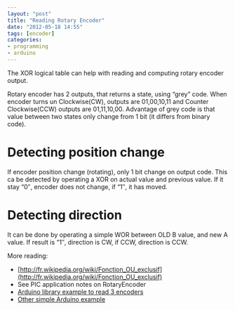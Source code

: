 ```yaml
---
layout: "post"
title: "Reading Rotary Encoder"
date: "2012-05-18 14:55"
tags: [encoder]
categories:
- programming
- arduino
---
```

The XOR logical table can help with reading and computing rotary encoder output.

Rotary encoder has 2 outputs, that returns a state, using “grey” code. When encoder turns un Clockwise(CW), outputs are 01,00,10,11 and Counter Clockwise(CCW) outputs are 01,11,10,00.
Advantage of grey code is that value between two states only change from 1 bit (it differs from binary code).
# Detecting position change

If encoder position change (rotating), only 1 bit change on output code. This ca be detected by operating a XOR on actual value and previous value. If it stay “0″, encoder does not change, if “1″, it has moved.

# Detecting direction

It can be done by operating a simple WOR between OLD B value, and new A value. If result is “1″, direction is CW, if CCW, direction is CCW.

More reading:

- [http://fr.wikipedia.org/wiki/Fonction_OU_exclusif](http://fr.wikipedia.org/wiki/Fonction_OU_exclusif)
- See PIC application notes on RotaryEncoder
- [Arduino library example to read 3 encoders](http://code.google.com/p/phi-prompt-user-interface-library/downloads/detail?name=phi_interfaces_V100.zip&can=2&q=#makechanges)
- [Other simple Arduino example](http://www.circuitsathome.com/mcu/programming/reading-rotary-encoder-on-arduino)
